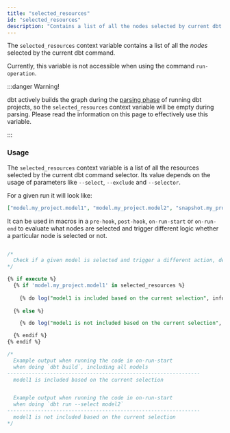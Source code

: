 ```yaml
---
title: "selected_resources"
id: "selected_resources"
description: "Contains a list of all the nodes selected by current dbt command."
---
```


The `selected_resources` context variable contains a list of all the _nodes_ 
selected by the current dbt command. 

Currently, this variable is not accessible when using the command `run-operation`.

:::danger Warning!

dbt actively builds the graph during the [parsing phase](/reference/dbt-jinja-functions/execute) of
running dbt projects, so the `selected_resources` context variable will be
empty during parsing. Please read the information on this page to effectively use this variable.

:::

### Usage

The `selected_resources` context variable is a list of all the resources selected by 
the current dbt command selector. Its value depends on the usage of parameters like
`--select`, `--exclude` and `--selector`.

For a given run it will look like:

```json
["model.my_project.model1", "model.my_project.model2", "snapshot.my_project.my_snapshot"]
```

It can be used in macros in a `pre-hook`, `post-hook`, `on-run-start` or `on-run-end` 
to evaluate what nodes are selected and trigger different logic whether a particular node
is selected or not.

<File name='check-node-selected.sql'>

```sql

/*
  Check if a given model is selected and trigger a different action, depending on the result
*/

{% if execute %}
  {% if 'model.my_project.model1' in selected_resources %}
  
    {% do log("model1 is included based on the current selection", info=true) %}
  
  {% else %}

    {% do log("model1 is not included based on the current selection", info=true) %}

  {% endif %}
{% endif %}

/*
  Example output when running the code in on-run-start 
  when doing `dbt build`, including all nodels
---------------------------------------------------------------
  model1 is included based on the current selection


  Example output when running the code in on-run-start 
  when doing `dbt run --select model2` 
---------------------------------------------------------------
  model1 is not included based on the current selection
*/
```

</File>
